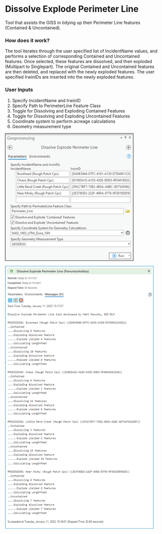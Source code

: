 # Dissolve Explode Perimeter Line

Tool that assists the GISS in tidying up their Perimeter Line features (Contained & Uncontained).

### How does it work?
The tool iterates through the user specified list of IncidentName values, and performs a selection of corresponding Contained and Uncontained features. Once selected, these features are dissolved, and then exploded (Multipart to Singlepart). The original Contained and Uncontained features are then deleted, and replaced with the newly exploded features. The user specified IrwinIDs are inserted into the newly exploded features.

### User Inputs

1. Specify IncidentName and IrwinID
2. Specify Path to PerimeterLine Feature Class
3. Toggle for Dissolving and Exploding Contained Features
4. Toggle for Dissolving and Exploding Uncontained Features
5. Coordinate system to perform acreage calculations
6. Geometry measurement type

![screenshot_DissolveExplodePerimeterLine_1.png](/docs/screenshot_DissolveExplodePerimeterLine_1.png?raw=true)

![screenshot_DissolveExplodePerimeterLine_2.png](/docs/screenshot_DissolveExplodePerimeterLine_2.png?raw=true)
